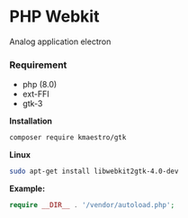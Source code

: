 # PHP Webkit
Analog application electron

### Requirement

- php (8.0)
- ext-FFI
- gtk-3

**Installation**

```bash
composer require kmaestro/gtk
```

**Linux**
```bash
sudo apt-get install libwebkit2gtk-4.0-dev
```

**Example:**

```php
require __DIR__ . '/vendor/autoload.php';
```